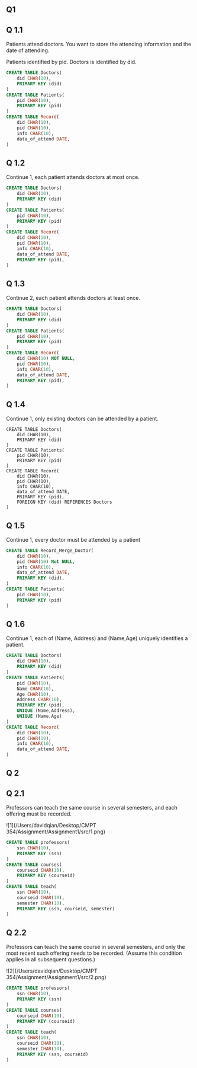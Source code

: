 ## Q1

## Q 1.1

Patients attend doctors. You want to store the attending information and the date of attending. 

Patients identified by pid. Doctors is identified by did.

```sql
CREATE TABLE Doctors(
    did CHAR(10),
    PRIMARY KEY (did)
)
CREATE TABLE Patients(
    pid CHAR(10),
    PRIMARY KEY (pid)
)
CREATE TABLE Record(
    did CHAR(10),
    pid CHAR(10),
    info CHAR(10),
    data_of_attend DATE,
)
```

## Q 1.2

Continue 1, each patient attends doctors at most once.

```sql
CREATE TABLE Doctors(
    did CHAR(10),
    PRIMARY KEY (did)
)
CREATE TABLE Patients(
    pid CHAR(10),
    PRIMARY KEY (pid)
)
CREATE TABLE Record(
    did CHAR(10),
    pid CHAR(10),
    info CHAR(10),
    data_of_attend DATE,
    PRIMARY KEY (pid),
)
```

## Q 1.3

Continue 2, each patient attends doctors at least once.

```sql
CREATE TABLE Doctors(
    did CHAR(10),
    PRIMARY KEY (did)
)
CREATE TABLE Patients(
    pid CHAR(10),
    PRIMARY KEY (pid)
)
CREATE TABLE Record(
    did CHAR(10) NOT NULL,
    pid CHAR(10),
    info CHAR(10),
    data_of_attend DATE,
    PRIMARY KEY (pid),
)
```

## Q 1.4

Continue 1, only existing doctors can be attended by a patient.

```mysql
CREATE TABLE Doctors(
    did CHAR(10),
    PRIMARY KEY (did)
)
CREATE TABLE Patients(
    pid CHAR(10),
    PRIMARY KEY (pid)
)
CREATE TABLE Record(
    did CHAR(10),
    pid CHAR(10),
    info CHAR(10),
    data_of_attend DATE,
    PRIMARY KEY (pid),
    FOREIGN KEY (did) REFERENCES Doctors
)
```

## Q 1.5

Continue 1, every doctor must be attended by a patient

```sql
CREATE TABLE Record_Merge_Doctor(
    did CHAR(10),
    pid CHAR(10) Not NULL,
    info CHAR(10),
    data_of_attend DATE,
    PRIMARY KEY (did),
)
CREATE TABLE Patients(
    pid CHAR(10),
    PRIMARY KEY (pid)
)
```

## Q 1.6

Continue 1, each of (Name, Address) and (Name,Age) uniquely identifies a patient.

```sql
CREATE TABLE Doctors(
    did CHAR(10),
    PRIMARY KEY (did)
)
CREATE TABLE Patients(
    pid CHAR(10),
    Name CHAR(10),
    Age CHAR(10),
    Address CHAR(10),
    PRIMARY KEY (pid),
    UNIQUE (Name,Address),
    UNIQUE (Name,Age)
)
CREATE TABLE Record(
    did CHAR(10),
    pid CHAR(10),
    info CHAR(10),
    data_of_attend DATE,
)
```

## Q 2

## Q 2.1

Professors can teach the same course in several semesters, and each offering must be recorded.

![1](/Users/davidqian/Desktop/CMPT 354/Assignment/Assignment1/src/1.png)

```sql
CREATE TABLE professors(
    ssn CHAR(10),
    PRIMARY KEY (ssn)
)
CREATE TABLE courses(
    courseid CHAR(10),
    PRIMARY KEY (courseid)
)
CREATE TABLE teach(
    ssn CHAR(10),
    courseid CHAR(10),
    semester CHAR(10),
    PRIMARY KEY (ssn, courseid, semester)
)
```

## Q 2.2

Professors can teach the same course in several semesters, and only the most recent such offering needs to be recorded. (Assume this condition applies in all subsequent questions.)

![2](/Users/davidqian/Desktop/CMPT 354/Assignment/Assignment1/src/2.png)

```sql
CREATE TABLE professors(
    ssn CHAR(10),
    PRIMARY KEY (ssn)
)
CREATE TABLE courses(
    courseid CHAR(10),
    PRIMARY KEY (courseid)
)
CREATE TABLE teach(
    ssn CHAR(10),
    courseid CHAR(10),
    semester CHAR(10),
    PRIMARY KEY (ssn, courseid)
)
```

